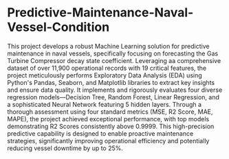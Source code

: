# Predictive-Maintenance-Naval-Vessel-Condition
This project develops a robust Machine Learning solution for predictive maintenance in naval vessels, specifically focusing on forecasting the Gas Turbine Compressor decay state coefficient. Leveraging aa comprehensive dataset of over 11,900 operational records with 19 critical features, the project meticulously performs Exploratory Data Analysis (EDA) using Python's Pandas, Seaborn, and Matplotlib libraries to extract key insights and ensure data quality. It implements and rigorously evaluates four diverse regression models—Decision Tree, Random Forest, Linear Regression, and a sophisticated Neural Network featuring 5 hidden layers. Through a thorough assessment using four standard metrics (MSE, R2 Score, MAE, MAPE), the project achieved exceptional performance, with top models demonstrating R2 Scores consistently above 0.9999. This high-precision predictive capability is designed to enable proactive maintenance strategies, significantly improving operational efficiency and potentially reducing vessel downtime by up to 25%.
